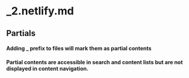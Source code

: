 # _2.netlify.md

## Partials

#### Adding _ prefix to files will mark them as partial contents
#### Partial contents are accessible in search and content lists but are not displayed in content navigation.